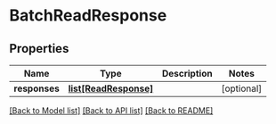 # BatchReadResponse

## Properties
Name | Type | Description | Notes
------------ | ------------- | ------------- | -------------
**responses** | [**list[ReadResponse]**](ReadResponse.md) |  | [optional] 

[[Back to Model list]](../README.md#documentation-for-models) [[Back to API list]](../README.md#documentation-for-api-endpoints) [[Back to README]](../README.md)


